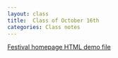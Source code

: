 ```yaml
---
layout: class
title:  Class of October 16th
categories: Class notes
---
```

[Festival homepage HTML demo file ](https://github.com/revitalk/mmp200/blob/master/class-demo/festival/index.html)
